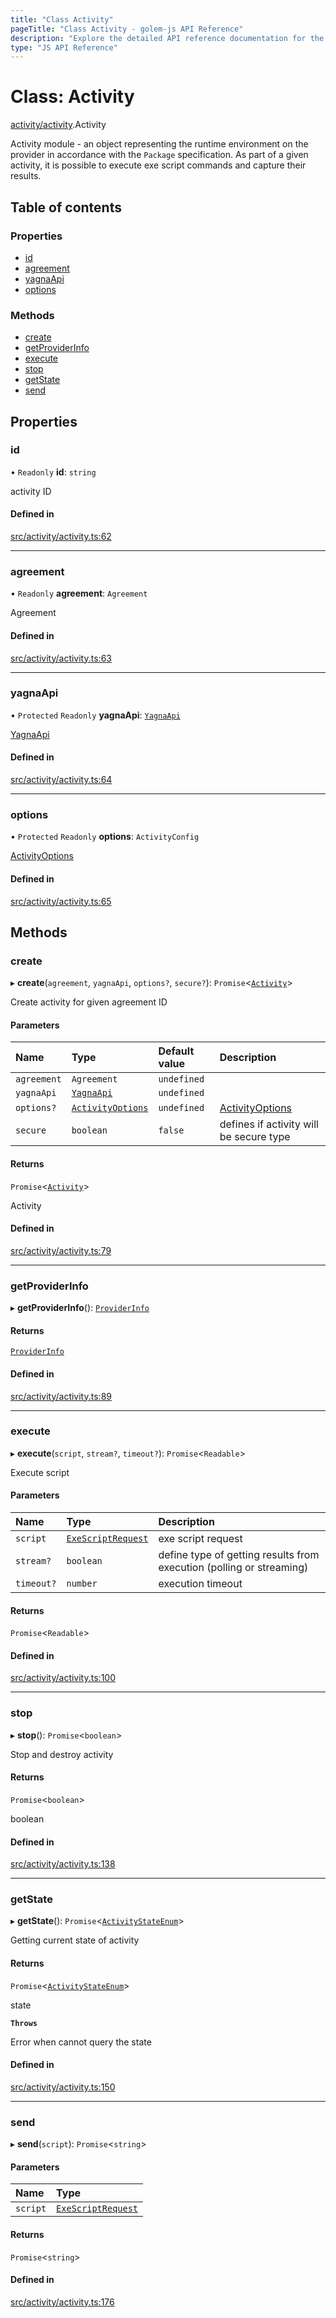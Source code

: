 ```yaml
---
title: "Class Activity"
pageTitle: "Class Activity - golem-js API Reference"
description: "Explore the detailed API reference documentation for the Class Activity within the golem-js SDK for the Golem Network."
type: "JS API Reference"
---
```

# Class: Activity

[activity/activity](../modules/activity_activity).Activity

Activity module - an object representing the runtime environment on the provider in accordance with the `Package` specification.
As part of a given activity, it is possible to execute exe script commands and capture their results.

## Table of contents

### Properties

- [id](activity_activity.Activity#id)
- [agreement](activity_activity.Activity#agreement)
- [yagnaApi](activity_activity.Activity#yagnaapi)
- [options](activity_activity.Activity#options)

### Methods

- [create](activity_activity.Activity#create)
- [getProviderInfo](activity_activity.Activity#getproviderinfo)
- [execute](activity_activity.Activity#execute)
- [stop](activity_activity.Activity#stop)
- [getState](activity_activity.Activity#getstate)
- [send](activity_activity.Activity#send)

## Properties

### id

• `Readonly` **id**: `string`

activity ID

#### Defined in

[src/activity/activity.ts:62](https://github.com/golemfactory/golem-js/blob/7cee55b/src/activity/activity.ts#L62)

___

### agreement

• `Readonly` **agreement**: `Agreement`

Agreement

#### Defined in

[src/activity/activity.ts:63](https://github.com/golemfactory/golem-js/blob/7cee55b/src/activity/activity.ts#L63)

___

### yagnaApi

• `Protected` `Readonly` **yagnaApi**: [`YagnaApi`](../modules/utils_yagna_yagna#yagnaapi)

[YagnaApi](../modules/utils_yagna_yagna#yagnaapi)

#### Defined in

[src/activity/activity.ts:64](https://github.com/golemfactory/golem-js/blob/7cee55b/src/activity/activity.ts#L64)

___

### options

• `Protected` `Readonly` **options**: `ActivityConfig`

[ActivityOptions](../interfaces/activity_activity.ActivityOptions)

#### Defined in

[src/activity/activity.ts:65](https://github.com/golemfactory/golem-js/blob/7cee55b/src/activity/activity.ts#L65)

## Methods

### create

▸ **create**(`agreement`, `yagnaApi`, `options?`, `secure?`): `Promise`\<[`Activity`](activity_activity.Activity)\>

Create activity for given agreement ID

#### Parameters

| Name | Type | Default value | Description |
| :------ | :------ | :------ | :------ |
| `agreement` | `Agreement` | `undefined` |  |
| `yagnaApi` | [`YagnaApi`](../modules/utils_yagna_yagna#yagnaapi) | `undefined` |  |
| `options?` | [`ActivityOptions`](../interfaces/activity_activity.ActivityOptions) | `undefined` | [ActivityOptions](../interfaces/activity_activity.ActivityOptions) |
| `secure` | `boolean` | `false` | defines if activity will be secure type |

#### Returns

`Promise`\<[`Activity`](activity_activity.Activity)\>

Activity

#### Defined in

[src/activity/activity.ts:79](https://github.com/golemfactory/golem-js/blob/7cee55b/src/activity/activity.ts#L79)

___

### getProviderInfo

▸ **getProviderInfo**(): [`ProviderInfo`](../interfaces/agreement_agreement.ProviderInfo)

#### Returns

[`ProviderInfo`](../interfaces/agreement_agreement.ProviderInfo)

#### Defined in

[src/activity/activity.ts:89](https://github.com/golemfactory/golem-js/blob/7cee55b/src/activity/activity.ts#L89)

___

### execute

▸ **execute**(`script`, `stream?`, `timeout?`): `Promise`\<`Readable`\>

Execute script

#### Parameters

| Name | Type | Description |
| :------ | :------ | :------ |
| `script` | [`ExeScriptRequest`](../interfaces/activity_activity.ExeScriptRequest) | exe script request |
| `stream?` | `boolean` | define type of getting results from execution (polling or streaming) |
| `timeout?` | `number` | execution timeout |

#### Returns

`Promise`\<`Readable`\>

#### Defined in

[src/activity/activity.ts:100](https://github.com/golemfactory/golem-js/blob/7cee55b/src/activity/activity.ts#L100)

___

### stop

▸ **stop**(): `Promise`\<`boolean`\>

Stop and destroy activity

#### Returns

`Promise`\<`boolean`\>

boolean

#### Defined in

[src/activity/activity.ts:138](https://github.com/golemfactory/golem-js/blob/7cee55b/src/activity/activity.ts#L138)

___

### getState

▸ **getState**(): `Promise`\<[`ActivityStateEnum`](../enums/activity_activity.ActivityStateEnum)\>

Getting current state of activity

#### Returns

`Promise`\<[`ActivityStateEnum`](../enums/activity_activity.ActivityStateEnum)\>

state

**`Throws`**

Error when cannot query the state

#### Defined in

[src/activity/activity.ts:150](https://github.com/golemfactory/golem-js/blob/7cee55b/src/activity/activity.ts#L150)

___

### send

▸ **send**(`script`): `Promise`\<`string`\>

#### Parameters

| Name | Type |
| :------ | :------ |
| `script` | [`ExeScriptRequest`](../interfaces/activity_activity.ExeScriptRequest) |

#### Returns

`Promise`\<`string`\>

#### Defined in

[src/activity/activity.ts:176](https://github.com/golemfactory/golem-js/blob/7cee55b/src/activity/activity.ts#L176)
